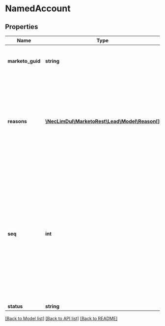 # NamedAccount

## Properties

Name | Type | Description | Notes
------------ | ------------- | ------------- | -------------
**marketo_guid** | **string** | Unique GUID of the custom object records | 
**reasons** | [**\NecLimDul\MarketoRest\Lead\Model\Reason[]**](Reason.md) | List of reasons why an operation did not succeed.  Reasons are only present in API responses and should not be submitted | [optional] 
**seq** | **int** | Integer indicating the sequence of the record in response.  This value is correlated to the order of the records included in the request input.  Seq should only be part of responses and should not be submitted. | 
**status** | **string** |  | [optional] 

[[Back to Model list]](../README.md#documentation-for-models) [[Back to API list]](../README.md#documentation-for-api-endpoints) [[Back to README]](../README.md)
